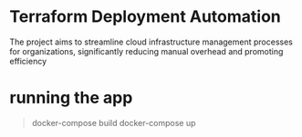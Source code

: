 # Terraform Deployment Automation

The project aims to streamline cloud infrastructure management processes for organizations, significantly reducing manual overhead and promoting efficiency

# running the app

> docker-compose build
> docker-compose up
